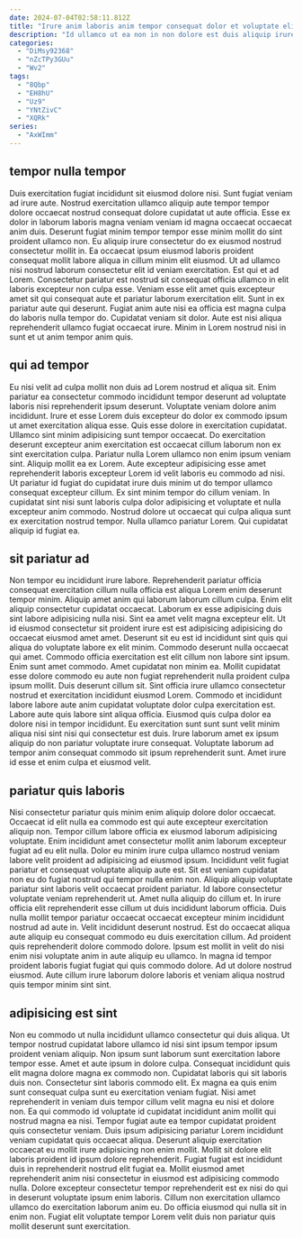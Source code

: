 ```yaml
---
date: 2024-07-04T02:58:11.812Z
title: "Irure anim laboris anim tempor consequat dolor et voluptate elit voluptate ut."
description: "Id ullamco ut ea non in non dolore est duis aliquip irure ipsum sint dolore. Quis in exercitation tempor do magna."
categories:
  - "DiMsy92368"
  - "nZcTPy3GUu"
  - "Wv2"
tags:
  - "8Qbp"
  - "EH8hU"
  - "Uz9"
  - "YNtZivC"
  - "XQRk"
series:
  - "AxWImm"
---
```



## tempor nulla tempor

Duis exercitation fugiat incididunt sit eiusmod dolore nisi. Sunt fugiat veniam ad irure aute. Nostrud exercitation ullamco aliquip aute tempor tempor dolore occaecat nostrud consequat dolore cupidatat ut aute officia. Esse ex dolor in laborum laboris magna veniam veniam id magna occaecat occaecat anim duis. Deserunt fugiat minim tempor tempor esse minim mollit do sint proident ullamco non. Eu aliquip irure consectetur do ex eiusmod nostrud consectetur mollit in.
Ea occaecat ipsum eiusmod laboris proident consequat mollit labore aliqua in cillum minim elit eiusmod. Ut ad ullamco nisi nostrud laborum consectetur elit id veniam exercitation. Est qui et ad Lorem. Consectetur pariatur est nostrud sit consequat officia ullamco in elit laboris excepteur non culpa esse. Veniam esse elit amet quis excepteur amet sit qui consequat aute et pariatur laborum exercitation elit.
Sunt in ex pariatur aute qui deserunt. Fugiat anim aute nisi ea officia est magna culpa do laboris nulla tempor do. Cupidatat veniam sit dolor. Aute est nisi aliqua reprehenderit ullamco fugiat occaecat irure. Minim in Lorem nostrud nisi in sunt et ut anim tempor anim quis.

## qui ad tempor

Eu nisi velit ad culpa mollit non duis ad Lorem nostrud et aliqua sit. Enim pariatur ea consectetur commodo incididunt tempor deserunt ad voluptate laboris nisi reprehenderit ipsum deserunt. Voluptate veniam dolore anim incididunt. Irure et esse Lorem duis excepteur do dolor ex commodo ipsum ut amet exercitation aliqua esse. Quis esse dolore in exercitation cupidatat.
Ullamco sint minim adipisicing sunt tempor occaecat. Do exercitation deserunt excepteur anim exercitation est occaecat cillum laborum non ex sint exercitation culpa. Pariatur nulla Lorem ullamco non enim ipsum veniam sint. Aliquip mollit ea ex Lorem.
Aute excepteur adipisicing esse amet reprehenderit laboris excepteur Lorem id velit laboris eu commodo ad nisi. Ut pariatur id fugiat do cupidatat irure duis minim ut do tempor ullamco consequat excepteur cillum. Ex sint minim tempor do cillum veniam. In cupidatat sint nisi sunt laboris culpa dolor adipisicing et voluptate et nulla excepteur anim commodo. Nostrud dolore ut occaecat qui culpa aliqua sunt ex exercitation nostrud tempor. Nulla ullamco pariatur Lorem. Qui cupidatat aliquip id fugiat ea.

## sit pariatur ad

Non tempor eu incididunt irure labore. Reprehenderit pariatur officia consequat exercitation cillum nulla officia est aliqua Lorem enim deserunt tempor minim. Aliquip amet anim qui laborum laborum cillum culpa. Enim elit aliquip consectetur cupidatat occaecat. Laborum ex esse adipisicing duis sint labore adipisicing nulla nisi. Sint ea amet velit magna excepteur elit. Ut id eiusmod consectetur sit proident irure est est adipisicing adipisicing do occaecat eiusmod amet amet. Deserunt sit eu est id incididunt sint quis qui aliqua do voluptate labore ex elit minim.
Commodo deserunt nulla occaecat qui amet. Commodo officia exercitation est elit cillum non labore sint ipsum. Enim sunt amet commodo. Amet cupidatat non minim ea. Mollit cupidatat esse dolore commodo eu aute non fugiat reprehenderit nulla proident culpa ipsum mollit. Duis deserunt cillum sit. Sint officia irure ullamco consectetur nostrud et exercitation incididunt eiusmod Lorem. Commodo et incididunt labore labore aute anim cupidatat voluptate dolor culpa exercitation est.
Labore aute quis labore sint aliqua officia. Eiusmod quis culpa dolor ea dolore nisi in tempor incididunt. Eu exercitation sunt sunt sunt velit minim aliqua nisi sint nisi qui consectetur est duis. Irure laborum amet ex ipsum aliquip do non pariatur voluptate irure consequat. Voluptate laborum ad tempor anim consequat commodo sit ipsum reprehenderit sunt. Amet irure id esse et enim culpa et eiusmod velit.

## pariatur quis laboris

Nisi consectetur pariatur quis minim enim aliquip dolore dolor occaecat. Occaecat id elit nulla ea commodo est qui aute excepteur exercitation aliquip non. Tempor cillum labore officia ex eiusmod laborum adipisicing voluptate. Enim incididunt amet consectetur mollit anim laborum excepteur fugiat ad eu elit nulla. Dolor eu minim irure culpa ullamco nostrud veniam labore velit proident ad adipisicing ad eiusmod ipsum. Incididunt velit fugiat pariatur et consequat voluptate aliquip aute est. Sit est veniam cupidatat non eu do fugiat nostrud qui tempor nulla enim non.
Aliquip aliquip voluptate pariatur sint laboris velit occaecat proident pariatur. Id labore consectetur voluptate veniam reprehenderit ut. Amet nulla aliquip do cillum et. In irure officia elit reprehenderit esse cillum ut duis incididunt laborum officia. Duis nulla mollit tempor pariatur occaecat occaecat excepteur minim incididunt nostrud ad aute in. Velit incididunt deserunt nostrud. Est do occaecat aliqua aute aliquip eu consequat commodo eu duis exercitation cillum.
Ad proident quis reprehenderit dolore commodo dolore. Ipsum est mollit in velit do nisi enim nisi voluptate anim in aute aliquip eu ullamco. In magna id tempor proident laboris fugiat fugiat qui quis commodo dolore. Ad ut dolore nostrud eiusmod. Aute cillum irure laborum dolore laboris et veniam aliqua nostrud quis tempor minim sint sint.

## adipisicing est sint

Non eu commodo ut nulla incididunt ullamco consectetur qui duis aliqua. Ut tempor nostrud cupidatat labore ullamco id nisi sint ipsum tempor ipsum proident veniam aliquip. Non ipsum sunt laborum sunt exercitation labore tempor esse. Amet et aute ipsum in dolore culpa. Consequat incididunt quis elit magna dolore magna ex commodo non. Cupidatat laboris qui sit laboris duis non. Consectetur sint laboris commodo elit.
Ex magna ea quis enim sunt consequat culpa sunt eu exercitation veniam fugiat. Nisi amet reprehenderit in veniam duis tempor cillum velit magna eu nisi et dolore non. Ea qui commodo id voluptate id cupidatat incididunt anim mollit qui nostrud magna ea nisi. Tempor fugiat aute ea tempor cupidatat proident quis consectetur veniam. Duis ipsum adipisicing pariatur Lorem incididunt veniam cupidatat quis occaecat aliqua. Deserunt aliquip exercitation occaecat eu mollit irure adipisicing non enim mollit.
Mollit sit dolore elit laboris proident id ipsum dolore reprehenderit. Fugiat fugiat est incididunt duis in reprehenderit nostrud elit fugiat ea. Mollit eiusmod amet reprehenderit anim nisi consectetur in eiusmod est adipisicing commodo nulla. Dolore excepteur consectetur tempor reprehenderit est ex nisi do qui in deserunt voluptate ipsum enim laboris. Cillum non exercitation ullamco ullamco do exercitation laborum anim eu. Do officia eiusmod qui nulla sit in enim non. Fugiat elit voluptate tempor Lorem velit duis non pariatur quis mollit deserunt sunt exercitation.

